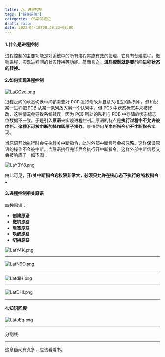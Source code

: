 ```yaml
---
title: 九、进程控制
tags: ["操作系统"]
categories: OS学习笔记
draft: false
date: 2022-04-18T00:39:23+08:00
---
```


#### 1.什么是进程控制

进程控制的主要功能是对系统中的所有进程实施有效的管理，它具有创建进程，撤销进程，实现进程间的状态转换等功能。简而言之，**进程控制就是要时间进程状态的转换。**

<!--more-->

#### 2.如何实现进程控制

[![LaGOvd.png](https://s1.ax1x.com/2022/04/18/LaGOvd.png)](https://imgtu.com/i/LaGOvd)

进程之间的状态切换中间都需要对 PCB 进行修改并且放入相应的队列中。假如说某一进程把 PCB 从某一队列放入另一个队列中，但 PCB 中状态标志并未被修改，这种情况会导致系统错误，因为 PCB 所处的队列与 PCB 中存储的状态标志位数据不一致。于是引入**原语**来实现进程控制。原语的特点是**执行过程中不允许被中断。**这种不可被中断的操作即**原子操作**。原语使用**关中断指令**和**开中断指令**实现。

当原语开始执行时会先执行关中断指令，此时外部中断信号会被忽略。这样保证原语的操作不会被中断。当原语执行完毕后会执行开中断指令，这样外部中断信号又会被响应了，如下图：

![LaY3Y8.png](https://s1.ax1x.com/2022/04/18/LaY3Y8.png)

由此可见，**开/关中断指令的权限非常大，必须只允许在核心态下执行的 特权指令 。**

#### 3.进程控制相关原语

四种原语：

- **创建原语**
- **撤销原语**
- **阻塞原语**
- **唤醒原语**
- **切换原语**

![LatY4K.png](https://s1.ax1x.com/2022/04/18/LatY4K.png)

---

![LatN9O.png](https://s1.ax1x.com/2022/04/18/LatN9O.png)

---

![LatdjH.png](https://s1.ax1x.com/2022/04/18/LatdjH.png)

---

![LatDHI.png](https://s1.ax1x.com/2022/04/18/LatDHI.png)

---

#### 4.知识回顾

![LatoEq.png](https://s1.ax1x.com/2022/04/18/LatoEq.png)

---

分割线

---

这章疑问有点多，应该看看书。
